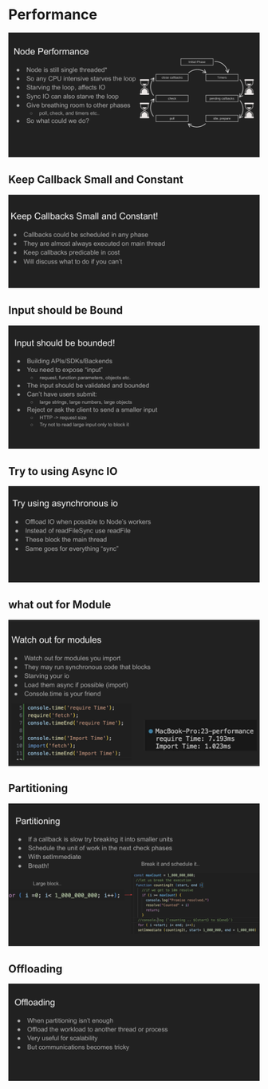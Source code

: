 # Performance

![](./images/2025-04-27_14-12.png)

## Keep Callback Small and Constant

![](./images/2025-04-27_14-13.png)

## Input should be Bound

![](./images/2025-04-27_14-14.png)

## Try to using Async IO

![](./images/2025-04-27_14-15.png)

## what out for Module

![](./images/2025-04-27_14-16.png)

## Partitioning

![](./images/2025-04-27_14-17.png)

## Offloading

![](./images/2025-04-27_14-18.png)
